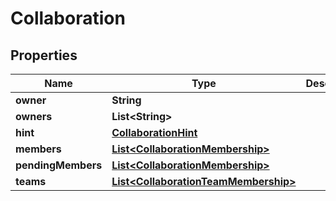 
# Collaboration

## Properties
Name | Type | Description | Notes
------------ | ------------- | ------------- | -------------
**owner** | **String** |  |  [optional]
**owners** | **List&lt;String&gt;** |  |  [optional]
**hint** | [**CollaborationHint**](CollaborationHint.md) |  | 
**members** | [**List&lt;CollaborationMembership&gt;**](CollaborationMembership.md) |  |  [optional]
**pendingMembers** | [**List&lt;CollaborationMembership&gt;**](CollaborationMembership.md) |  |  [optional]
**teams** | [**List&lt;CollaborationTeamMembership&gt;**](CollaborationTeamMembership.md) |  |  [optional]



